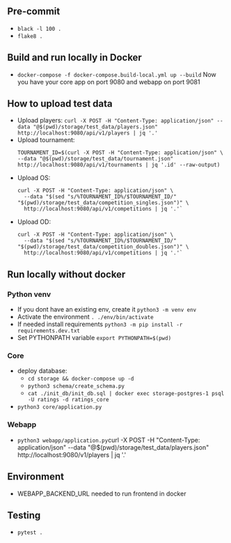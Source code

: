 ## Pre-commit
- `black -l 100 .`
- `flake8 .`

## Build and run locally in Docker
- `docker-compose -f docker-compose.build-local.yml up --build`
  Now you have your core app on port 9080 and webapp on port 9081

## How to upload test data
- Upload players: `curl -X POST -H "Content-Type: application/json" --data "@$(pwd)/storage/test_data/players.json" http://localhost:9080/api/v1/players | jq '.'`
- Upload tournament:
  ```
  TOURNAMENT_ID=$(curl -X POST -H "Content-Type: application/json" \
  --data "@$(pwd)/storage/test_data/tournament.json" http://localhost:9080/api/v1/tournaments | jq '.id' --raw-output)
  ```
- Upload OS:
  ```
  curl -X POST -H "Content-Type: application/json" \
    --data "$(sed "s/%TOURNAMENT_ID%/$TOURNAMENT_ID/" "$(pwd)/storage/test_data/competition_singles.json")" \
    http://localhost:9080/api/v1/competitions | jq '.'`
  ```
- Upload OD:
  ```
  curl -X POST -H "Content-Type: application/json" \
    --data "$(sed "s/%TOURNAMENT_ID%/$TOURNAMENT_ID/" "$(pwd)/storage/test_data/competition_doubles.json")" \
    http://localhost:9080/api/v1/competitions | jq '.'`
  ```

## Run locally without docker

### Python venv
- If you dont have an existing env, create it `python3 -m venv env`
- Activate the environment `. ./env/bin/activate`
- If needed install requirements `python3 -m pip install -r requirements.dev.txt`
- Set PYTHONPATH variable `export PYTHONPATH=$(pwd)`

### Core
- deploy database:
    - `cd storage && docker-compose up -d`
    - `python3 schema/create_schema.py`
    - `cat ./init_db/init_db.sql | docker exec storage-postgres-1 psql -U ratings -d ratings_core`
- `python3 core/application.py`

### Webapp
- `python3 webapp/application.py`curl -X POST -H "Content-Type: application/json" --data "@$(pwd)/storage/test_data/players.json" http://localhost:9080/v1/players | jq '.'

## Environment
- WEBAPP_BACKEND_URL needed to run frontend in docker

## Testing
- `pytest .`
